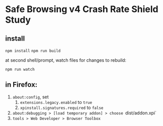 # Safe Browsing v4 Crash Rate Shield Study

## install

`npm install`
`npm run build`


at second shell/prompt, watch files for changes to rebuild:

`npm run watch`


## in Firefox:

1. `about:config`, set
   1. `extensions.legacy.enabled` to `true`
   2. `xpinstall.signatures.required` to `false`
2. `about:debugging > [load temporary addon] > choose `dist/addon.xpi`
3. `tools > Web Developer > Browser Toolbox`

